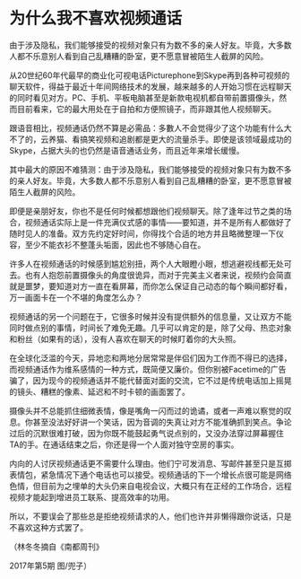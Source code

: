# 为什么我不喜欢视频通话

由于涉及隐私，我们能够接受的视频对象只有为数不多的亲人好友。毕竟，大多数人都不乐意别人看到自己乱糟糟的卧室，更不愿意冒被陌生人截屏的风险。 

从20世纪60年代最早的商业化可视电话Picturephone到Skype再到各种可视频的聊天软件，得益于最近十年间网络技术的发展，越来越多的人开始习惯在远程聊天的同时看见对方。PC、手机、平板电脑甚至是新款电视机都自带前置摄像头，然而目前看来，它的最大用处在于自拍和方便照镜子，而非跟其他人视频聊天。 

跟语音相比，视频通话仍然不算是必需品：多數人不会觉得少了这个功能有什么大不了的，云养猫、看搞笑视频和追剧都是更大的流量杀手。即使是该领域最成功的Skype，占据大头的也仍然是语音通话业务，而且近年来增长缓慢。 

其中最大的原因不难猜测：由于涉及隐私，我们能够接受的视频对象只有为数不多的亲人好友。毕竟，大多数人都不乐意别人看到自己乱糟糟的卧室，更不愿意冒被陌生人截屏的风险。 

即便是亲朋好友，你也不是任何时候都想跟他们视频聊天。除了逢年过节之类的场合，视频通话实际上是一件充满仪式感的事情——要知道，并不是所有人都做好了随时见人的准备。双方先约定好时间，你得找个合适的地方并且略微整理一下仪容，至少不能衣衫不整蓬头垢面，因此也不够随心自在。 

许多人在视频通话的时候感到尴尬别扭，两个人大眼瞪小眼，想逃避视线都无处可去。也有人抱怨前置摄像头的角度很诡异，而对于完美主义者来说，视频约会简直就是噩梦，要知道对方一直在看屏幕，而你怎么保证自己动态的每个瞬间都好看，万一画面卡在一个不堪的角度怎么办？ 

视频通话的另一个问题在于，它很多时候并没有提供额外的信息量，又让双方不能同时做点别的事情，时间长了难免无趣。几乎可以肯定的是，除了父母、热恋对象和粉丝（如果有的话），没有人喜欢在聊天的时候盯着你的大头照。 

在全球化泛滥的今天，异地恋和两地分居常常是伴侣们因为工作而不得已的选择，而视频通话作为维系感情的一种方式，既简便又廉价。但你别被Facetime的广告骗了，因为现今的视频通话并不能代替面对面的交流，它不过是传统电话加上摇晃的镜头、糟糕的像素、延迟和不时卡顿的画面罢了。 

摄像头并不总能抓住细微表情，像是嘴角一闪而过的诡谲，或者一声难以察觉的叹息。你甚至没法好好讲一个笑话，因为音调的失真让对方不能准确抓到笑点。争论过后的沉默很难打破，因为你既不能鼓起勇气说点别的，又没办法穿过屏幕握住TA的手。在通话结束之后，你还是得一个人面对独守空房的事实。 

内向的人讨厌视频通话更不需要什么理由。他们宁可发消息、写邮件甚至只是互掷表情包，紧急情况下通个电话也可以接受。视频通话的下一个增长点很可能是网络色情，但目前为之埋单的大头仍来自电视会议，大概只有在正经的工作场合，远程视频才能起到增进员工联系、提高效率的功用。 

所以，不要误会了那些总是拒绝视频请求的人，他们也许并非懒得跟你说话，只是不喜欢这种方式罢了。 

（林冬冬摘自《南都周刊》 

2017年第5期 图/兜子）